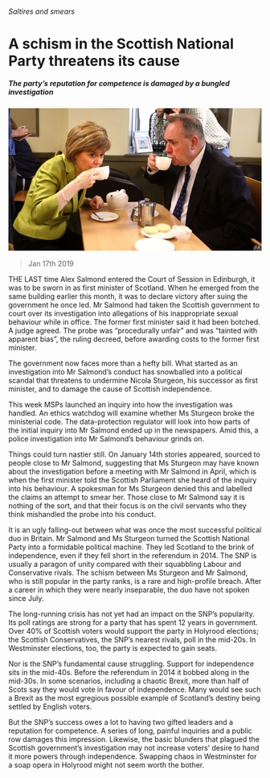###### Saltires and smears

# A schism in the Scottish National Party threatens its cause 

##### The party’s reputation for competence is damaged by a bungled investigation 

![image](images/20190119_brp508.jpg) 

> Jan 17th 2019 

 

THE LAST time Alex Salmond entered the Court of Session in Edinburgh, it was to be sworn in as first minister of Scotland. When he emerged from the same building earlier this month, it was to declare victory after suing the government he once led. Mr Salmond had taken the Scottish government to court over its investigation into allegations of his inappropriate sexual behaviour while in office. The former first minister said it had been botched. A judge agreed. The probe was “procedurally unfair” and was “tainted with apparent bias”, the ruling decreed, before awarding costs to the former first minister. 

The government now faces more than a hefty bill. What started as an investigation into Mr Salmond’s conduct has snowballed into a political scandal that threatens to undermine Nicola Sturgeon, his successor as first minister, and to damage the cause of Scottish independence. 

This week MSPs launched an inquiry into how the investigation was handled. An ethics watchdog will examine whether Ms Sturgeon broke the ministerial code. The data-protection regulator will look into how parts of the initial inquiry into Mr Salmond ended up in the newspapers. Amid this, a police investigation into Mr Salmond’s behaviour grinds on. 

Things could turn nastier still. On January 14th stories appeared, sourced to people close to Mr Salmond, suggesting that Ms Sturgeon may have known about the investigation before a meeting with Mr Salmond in April, which is when the first minister told the Scottish Parliament she heard of the inquiry into his behaviour. A spokesman for Ms Sturgeon denied this and labelled the claims an attempt to smear her. Those close to Mr Salmond say it is nothing of the sort, and that their focus is on the civil servants who they think mishandled the probe into his conduct. 

It is an ugly falling-out between what was once the most successful political duo in Britain. Mr Salmond and Ms Sturgeon turned the Scottish National Party into a formidable political machine. They led Scotland to the brink of independence, even if they fell short in the referendum in 2014. The SNP is usually a paragon of unity compared with their squabbling Labour and Conservative rivals. The schism between Ms Sturgeon and Mr Salmond, who is still popular in the party ranks, is a rare and high-profile breach. After a career in which they were nearly inseparable, the duo have not spoken since July. 

The long-running crisis has not yet had an impact on the SNP’s popularity. Its poll ratings are strong for a party that has spent 12 years in government. Over 40% of Scottish voters would support the party in Holyrood elections; the Scottish Conservatives, the SNP’s nearest rivals, poll in the mid-20s. In Westminster elections, too, the party is expected to gain seats. 

Nor is the SNP’s fundamental cause struggling. Support for independence sits in the mid-40s. Before the referendum in 2014 it bobbed along in the mid-30s. In some scenarios, including a chaotic Brexit, more than half of Scots say they would vote in favour of independence. Many would see such a Brexit as the most egregious possible example of Scotland’s destiny being settled by English voters. 

But the SNP’s success owes a lot to having two gifted leaders and a reputation for competence. A series of long, painful inquiries and a public row damages this impression. Likewise, the basic blunders that plagued the Scottish government’s investigation may not increase voters’ desire to hand it more powers through independence. Swapping chaos in Westminster for a soap opera in Holyrood might not seem worth the bother. 

